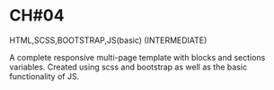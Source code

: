 # CH#04
 HTML,SCSS,BOOTSTRAP,JS(basic) (INTERMEDIATE)

A complete responsive multi-page template with blocks and sections variables. Created using scss and bootstrap as well as the basic functionality of JS.